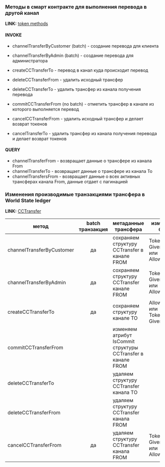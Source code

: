 ### Методы в смарт контракте для выполнения перевода в другой канал

**LINK:** [token methods](https://github.com/anoideaopen/foundation/-/blob/master/core/chtransfer.go#L26)

#### INVOKE

- channelTransferByCustomer (batch) - создание перевода для клиента
- channelTransferByAdmin (batch) - создание перевода для администратора
 
- createCCTransferTo - перевод в канал куда происходит перевод

- deleteCCTransferFrom - удалить исходный трансфер
- deleteCCTransferTo - удалить трансфер из канала получения перевода

- commitCCTransferFrom (no batch) - отметить трансфер в канале из которого выполняется перевод

- cancelCCTransferFrom - удалить исходный трансфер и делает возврат токенов
- cancelTransferTo - удалить трансфер из канала получения перевода и делает возврат токенов

#### QUERY

- channelTransferFrom - возвращает данные о трансфере из канала From
- channelTransferTo - возвращает данные о трансфере из канала To
- channelTransfersFrom - возвращает данные о всех активных трансферах канала From, данные отдает с пагинацией 


### Изменения производимые транзакциями трансфера в World State ledger
**LINK:** [CCTransfer](https://github.com/anoideaopen/foundation/-/blob/master/proto/batch.proto#L231)

| метод                     | batch <br/> транзакция | метаданные трансфера                                         | изменяемый баланс                              |
|---------------------------|:----------------------:|--------------------------------------------------------------|------------------------------------------------|
| channelTransferByCustomer |           да           | сохраняем структуру CCTransfer в канале FROM                 | TokenBalance и GivenBalance или AllowedBalance |
| channelTransferByAdmin    |           да           | сохраняем структуру CCTransfer канале FROM                   | TokenBalance и GivenBalance или AllowedBalance |
| createCCTransferTo        |           да           | сохраняем структуру  канале TO                               | AllowedBalance или TokenBalance и GivenBalance |
| commitCCTransferFrom      |                        | изменяем атрибут IsCommit структуры CCTransfer в канале FROM |                                                |
| deleteCCTransferTo        |                        | удаляем структуру CCTransfer канала TO                       |                                                |
| deleteCCTransferFrom      |                        | удаляем структуру CCTransfer канала FROM                     |                                                |
| cancelCCTransferFrom      |           да           | удаляем структуру CCTransfer канала FROM                     | TokenBalance и GivenBalance или AllowedBalance |
